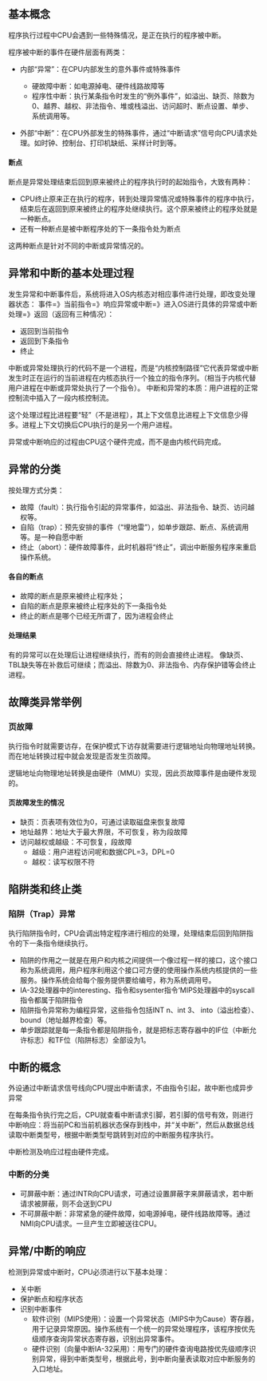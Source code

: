 ## 基本概念
程序执行过程中CPU会遇到一些特殊情况，是正在执行的程序被中断。

程序被中断的事件在硬件层面有两类：
- 内部“异常”：在CPU内部发生的意外事件或特殊事件
  - 硬故障中断：如电源掉电、硬件线路故障等
  - 程序性中断：执行某条指令时发生的“例外事件”，如溢出、缺页、除数为0、越界、越权、非法指令、堆或栈溢出、访问超时、断点设置、单步、系统调用等。

- 外部“中断”：在CPU外部发生的特殊事件，通过“中断请求”信号向CPU请求处理。如时钟、控制台、打印机缺纸、采样计时到等。

#### 断点
断点是异常处理结束后回到原来被终止的程序执行时的起始指令，大致有两种：
- CPU终止原来正在执行的程序，转到处理异常情况或特殊事件的程序中执行，结束后在返回到原来被终止的程序处继续执行。这个原来被终止的程序处就是一种断点。
- 还有一种断点是被中断程序处的下一条指令处为断点

这两种断点是针对不同的中断或异常情况的。 



## 异常和中断的基本处理过程
发生异常和中断事件后，系统将进入OS内核态对相应事件进行处理，即改变处理器状态：
事件=》当前指令=》响应异常或中断=》进入OS进行具体的异常或中断处理=》返回（返回有三种情况）：
- 返回到当前指令
- 返回到下条指令
- 终止

中断或异常处理执行的代码不是一个进程，而是“内核控制路径”它代表异常或中断发生时正在运行的当前进程在内核态执行一个独立的指令序列。（相当于内核代替用户进程在中断或异常处执行了一个指令）。
中断和异常的本质：用户进程的正常控制流中插入了一段内核控制流。

这个处理过程比进程要“轻”（不是进程），其上下文信息比进程上下文信息少得多。进程上下文切换后CPU执行的是另一个用户进程。

异常或中断响应的过程由CPU这个硬件完成，而不是由内核代码完成。

## 异常的分类
按处理方式分类：
- 故障（fault）：执行指令引起的异常事件，如溢出、非法指令、缺页、访问越权等。
- 自陷（trap）：预先安排的事件（“埋地雷”），如单步跟踪、断点、系统调用等。是一种自愿中断
- 终止（abort）：硬件故障事件，此时机器将“终止”，调出中断服务程序来重启操作系统。

#### 各自的断点
- 故障的断点是原来被终止程序处；
- 自陷的断点是原来被终止程序处的下一条指令处
- 终止的断点是哪个已经无所谓了，因为进程会终止
#### 处理结果
有的异常可以在处理后让进程继续执行，而有的则会直接终止进程。
像缺页、TBL缺失等在补救后可继续；而溢出、除数为0、非法指令、内存保护错等会终止进程。

## 故障类异常举例
### 页故障
执行指令时就需要访存，在保护模式下访存就需要进行逻辑地址向物理地址转换。而在地址转换过程中就会发现是否发生页故障。


逻辑地址向物理地址转换是由硬件（MMU）实现，因此页故障事件是由硬件发现的。

#### 页故障发生的情况
- 缺页：页表项有效位为0，可通过读取磁盘来恢复故障
- 地址越界：地址大于最大界限，不可恢复，称为段故障
- 访问越权或越级：不可恢复，段故障
  - 越级：用户进程访问呢和数据CPL=3，DPL=0
  - 越权：读写权限不符

 ## 陷阱类和终止类
 ### 陷阱（Trap）异常
  执行陷阱指令时，CPU会调出特定程序进行相应的处理，处理结束后回到陷阱指令的下一条指令继续执行。

  - 陷阱的作用之一就是在用户和内核之间提供一个像过程一样的接口，这个接口称为系统调用，用户程序利用这个接口可方便的使用操作系统内核提供的一些服务。操作系统会给每个服务提供要给编号，称为系统调用号。
  - IA-32处理器中的interesting、指令和sysenter指令‘MIPS处理器中的syscall指令都属于陷阱指令
  - 陷阱指令异常称为编程异常，这些指令包括INT n、int 3、 into（溢出检查）、bound（地址越界检查）等。
  - 单步跟踪就是每一条指令都是陷阱指令，就是把标志寄存器中的IF位（中断允许标志）和TF位（陷阱标志）全部设为1。

## 中断的概念

外设通过中断请求信号线向CPU提出中断请求，不由指令引起，故中断也成异步异常

在每条指令执行完之后，CPU就查看中断请求引脚，若引脚的信号有效，则进行中断响应：将当前PC和当前机器状态保存到栈中，并“关中断”，然后从数据总线读取中断类型号，根据中断类型号跳转到对应的中断服务程序执行。

中断检测及响应过程由硬件完成。

### 中断的分类

- 可屏蔽中断：通过INTR向CPU请求，可通过设置屏蔽字来屏蔽请求，若中断请求被屏蔽，则不会送到CPU
- 不可屏蔽中断：非常紧急的硬件故障，如电源掉电，硬件线路故障等。通过NMI向CPU请求。一旦产生立即被送往CPU。



## 异常/中断的响应

检测到异常或中断时，CPU必须进行以下基本处理：

- 关中断
- 保护断点和程序状态
- 识别中断事件
  - 软件识别（MIPS使用）：设置一个异常状态（MIPS中为Cause）寄存器，用于记录异常原因。操作系统有一个统一的异常处理程序，该程序按优先级顺序查询异常状态寄存器，识别出异常事件。
  - 硬件识别（向量中断IA-32采用）：用专门的硬件查询电路按优先级顺序识别异常，得到中断类型号，根据此号，到中断向量表读取对应中断服务的入口地址。


